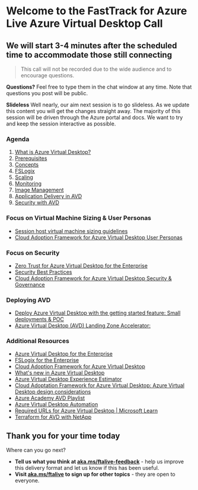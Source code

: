 # Welcome to the FastTrack for Azure Live Azure Virtual Desktop Call
## We will start 3-4 minutes after the scheduled time to accommodate those still connecting

> This call will not be recorded due to the wide audience and to encourage questions.

**Questions?** Feel free to type them in the chat window at any time. Note that questions you post will be public.

**Slideless** Well nearly, our aim next session is to go slideless. As we update this content you will get the changes straight away. The majority of this session will be driven through the Azure portal and docs. We want to try and keep the session interactive as possible.

### Agenda
1. [What is Azure Virtual Desktop?](https://aka.ms/WVDDocs)
1. [Prerequisites](https://docs.microsoft.com/en-us/azure/virtual-desktop/prerequisites)
1. [Concepts](https://docs.microsoft.com/en-us/azure/virtual-desktop/environment-setup)
1. [FSLogix](https://docs.microsoft.com/en-us/fslogix/overview)
1. [Scaling](https://docs.microsoft.com/en-us/azure/virtual-desktop/autoscale-scaling-plan)
1. [Monitoring](https://docs.microsoft.com/en-us/azure/virtual-desktop/azure-monitor)
1. [Image Management](https://docs.microsoft.com/en-us/azure/virtual-desktop/set-up-golden-image)
1. [Application Delivery in AVD](https://docs.microsoft.com/en-us/azure/virtual-desktop/what-is-app-attach)
1. [Security with AVD](https://docs.microsoft.com/en-us/azure/virtual-desktop/security-guide#azure-virtual-desktop-security-best-practices)


### Focus on Virtual Machine Sizing & User Personas
- [Session host virtual machine sizing guidelines](https://learn.microsoft.com/en-us/windows-server/remote/remote-desktop-services/virtual-machine-recs?toc=%2Fazure%2Fvirtual-desktop%2Ftoc.json&bc=%2Fazure%2Fvirtual-desktop%2Fbreadcrumb%2Ftoc.json)
- [Cloud Adoption Framework for Azure Virtual Desktop User Personas](https://learn.microsoft.com/en-us/azure/cloud-adoption-framework/scenarios/wvd/migrate-assess#user-personas)


### Focus on Security
- [Zero Trust for Azure Virtual Desktop for the Enterprise](https://learn.microsoft.com/en-us/security/zero-trust/azure-infrastructure-avd)
- [Security Best Practices](https://learn.microsoft.com/en-us/azure/virtual-desktop/security-guide)
- [Cloud Adoption Framework for Azure Virtual Desktop Security & Governance](https://learn.microsoft.com/en-us/azure/cloud-adoption-framework/scenarios/wvd/eslz-security-governance-and-compliance)


### Deploying AVD 
- [Deploy Azure Virtual Desktop with the getting started feature: Small deployments & POC](https://learn.microsoft.com/en-us/azure/virtual-desktop/getting-started-feature?tabs=new-aadds)
- [Azure Virtual Desktop (AVD) Landing Zone Accelerator:](https://github.com/Azure/avdaccelerator)


### Additional Resources
- [Azure Virtual Desktop for the Enterprise](https://docs.microsoft.com/en-us/azure/architecture/example-scenario/wvd/windows-virtual-desktop)
- [FSLogix for the Enterprise](https://docs.microsoft.com/en-us/azure/architecture/example-scenario/wvd/windows-virtual-desktop-fslogix)
- [Cloud Adoption Framework for Azure Virtual Desktop](https://docs.microsoft.com/en-us/azure/cloud-adoption-framework/scenarios/wvd/enterprise-scale-landing-zone)
- [What's new in Azure Virtual Desktop](https://docs.microsoft.com/azure/virtual-desktop/whats-new)
- [Azure Virtual Desktop Experience Estimator](https://azure.microsoft.com/en-gb/products/virtual-desktop/assessment/#estimation-tool)
- [Cloud Adoptation Framework for Azure Virtual Desktop: Azure Virtual Desktop design considerations](https://learn.microsoft.com/en-us/azure/cloud-adoption-framework/scenarios/wvd/eslz-identity-and-access-management#azure-virtual-desktop-design-considerations)
- [Azure Academy AVD Playlist](https://aka.ms/AzureAcademy-WVD)
- [Azure Virtual Desktop Automation](https://github.com/Azure/avdaccelerator)
- [Required URLs for Azure Virtual Desktop | Microsoft Learn](https://learn.microsoft.com/en-us/azure/virtual-desktop/safe-url-list?tabs=azure)
- [Terraform for AVD with NetApp](https://github.com/Azure/terraform/tree/master/quickstart/101-azure-virtual-desktop-anf)


## Thank you for your time today

Where can you go next?

- **Tell us what you think at [aka.ms/ftalive-feedback](https://aka.ms/ftalive-feedback)** - help us improve this delivery format and let us know if this has been useful.
- **Visit [aka.ms/ftalive](https://aka.ms/ftalive) to sign up for other topics** - they are open to everyone.

